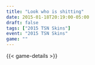 ```yaml
---
title: "Look who is shitting"
date: 2015-01-18T20:19:00-05:00
draft: false
tags: ["2015 TSN Skins"]
event: "2015 TSN Skins"
game: ""
---
```

{{< game-details >}}
<!--more--> 